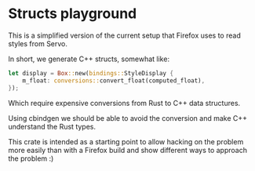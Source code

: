 # Structs playground

This is a simplified version of the current setup that Firefox uses to read
styles from Servo.

In short, we generate C++ structs, somewhat like:

```rust
let display = Box::new(bindings::StyleDisplay {
    m_float: conversions::convert_float(computed_float),
});
```

Which require expensive conversions from Rust to C++ data structures.

Using cbindgen we should be able to avoid the conversion and make C++ understand
the Rust types.

This crate is intended as a starting point to allow hacking on the problem more
easily than with a Firefox build and show different ways to approach the
problem :)

